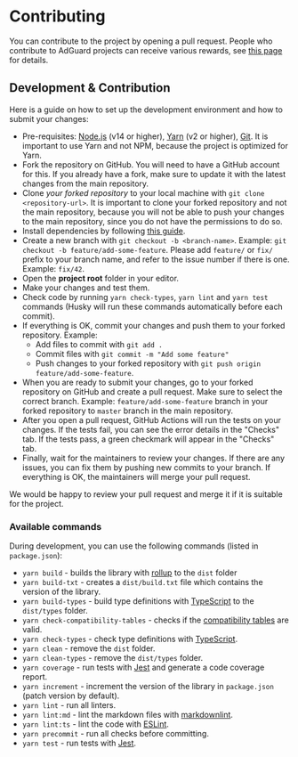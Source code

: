 # Contributing

You can contribute to the project by opening a pull request. People who contribute to AdGuard projects can receive
various rewards, see [this page][contribute] for details.

## Development & Contribution

Here is a guide on how to set up the development environment and how to submit your changes:

- Pre-requisites: [Node.js][nodejs] (v14 or higher), [Yarn][yarn] (v2 or higher), [Git][git]. It is important to use
  Yarn and not NPM, because the project is optimized for Yarn.
- Fork the repository on GitHub. You will need to have a GitHub account for this. If you already have a fork, make sure
  to update it with the latest changes from the main repository.
- Clone *your forked repository* to your local machine with `git clone <repository-url>`. It is important to clone your
  forked repository and not the main repository, because you will not be able to push your changes to the main
  repository, since you do not have the permissions to do so.
- Install dependencies by following [this guide][main-dev-guide].
- Create a new branch with `git checkout -b <branch-name>`. Example: `git checkout -b feature/add-some-feature`. Please
  add `feature/` or `fix/` prefix to your branch name, and refer to the issue number if there is one. Example: `fix/42`.
- Open the **project root** folder in your editor.
- Make your changes and test them.
- Check code by running `yarn check-types`, `yarn lint` and `yarn test` commands (Husky will run these commands
  automatically before each commit).
- If everything is OK, commit your changes and push them to your forked repository. Example:
    - Add files to commit with `git add .`
    - Commit files with `git commit -m "Add some feature"`
    - Push changes to your forked repository with
    `git push origin feature/add-some-feature`.
- When you are ready to submit your changes, go to your forked repository on GitHub and create a pull request. Make sure
  to select the correct branch. Example: `feature/add-some-feature` branch in your forked repository to `master` branch
  in the main repository.
- After you open a pull request, GitHub Actions will run the tests on your changes. If the tests fail, you can see the
  error details in the "Checks" tab. If the tests pass, a green checkmark will appear in the "Checks" tab.
- Finally, wait for the maintainers to review your changes. If there are any issues, you can fix them by pushing new
  commits to your branch. If everything is OK, the maintainers will merge your pull request.

We would be happy to review your pull request and merge it if it is suitable for the project.

### Available commands

During development, you can use the following commands (listed in `package.json`):

- `yarn build` - builds the library with [rollup][rollup] to the `dist` folder
- `yarn build-txt` - creates a `dist/build.txt` file which contains the version of the library.
- `yarn build-types` - build type definitions with [TypeScript][typescript] to the `dist/types` folder.
- `yarn check-compatibility-tables` - checks if the [compatibility tables][compatibility-tables] are valid.
- `yarn check-types` - check type definitions with [TypeScript][typescript].
- `yarn clean` - remove the `dist` folder.
- `yarn clean-types` - remove the `dist/types` folder.
- `yarn coverage` - run tests with [Jest][jest] and generate a code coverage report.
- `yarn increment` - increment the version of the library in `package.json` (patch version by default).
- `yarn lint` - run all linters.
- `yarn lint:md` - lint the markdown files with [markdownlint][markdownlint].
- `yarn lint:ts` - lint the code with [ESLint][eslint].
- `yarn precommit` - run all checks before committing.
- `yarn test` - run tests with [Jest][jest].

[compatibility-tables]: https://github.com/AdguardTeam/tsurlfilter/tree/master/packages/agtree/src/compatibility-tables
[contribute]: https://adguard.com/contribute.html
[eslint]: https://eslint.org/
[git]: https://git-scm.com/
[jest]: https://jestjs.io/
[main-dev-guide]: https://github.com/AdguardTeam/tsurlfilter#development
[markdownlint]: markdownlint
[nodejs]: https://nodejs.org/en/
[rollup]: https://rollupjs.org/
[typescript]: https://www.typescriptlang.org/
[yarn]: https://yarnpkg.com/
